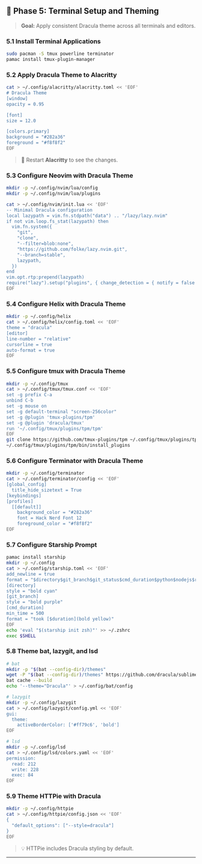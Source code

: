 ## 🧛 Phase 5: Terminal Setup and Theming
> **Goal:** Apply consistent Dracula theme across all terminals and editors.

### 5.1 Install Terminal Applications
```bash
sudo pacman -S tmux powerline terminator
pamac install tmux-plugin-manager
```

### 5.2 Apply Dracula Theme to Alacritty
```bash
cat > ~/.config/alacritty/alacritty.toml << 'EOF'
# Dracula Theme
[window]
opacity = 0.95

[font]
size = 12.0

[colors.primary]
background = "#282a36"
foreground = "#f8f8f2"
EOF
```
> 🎨 Restart **Alacritty** to see the changes.

### 5.3 Configure Neovim with Dracula Theme
```bash
mkdir -p ~/.config/nvim/lua/config
mkdir -p ~/.config/nvim/lua/plugins

cat > ~/.config/nvim/init.lua << 'EOF'
-- Minimal Dracula configuration
local lazypath = vim.fn.stdpath("data") .. "/lazy/lazy.nvim"
if not vim.loop.fs_stat(lazypath) then
  vim.fn.system({
    "git",
    "clone",
    "--filter=blob:none",
    "https://github.com/folke/lazy.nvim.git",
    "--branch=stable",
    lazypath,
  })
end
vim.opt.rtp:prepend(lazypath)
require("lazy").setup("plugins", { change_detection = { notify = false } })
EOF
```

### 5.4 Configure Helix with Dracula Theme
```bash
mkdir -p ~/.config/helix
cat > ~/.config/helix/config.toml << 'EOF'
theme = "dracula"
[editor]
line-number = "relative"
cursorline = true
auto-format = true
EOF
```

### 5.5 Configure tmux with Dracula Theme
```bash
mkdir -p ~/.config/tmux
cat > ~/.config/tmux/tmux.conf << 'EOF'
set -g prefix C-a
unbind C-b
set -g mouse on
set -g default-terminal "screen-256color"
set -g @plugin 'tmux-plugins/tpm'
set -g @plugin 'dracula/tmux'
run '~/.config/tmux/plugins/tpm/tpm'
EOF
git clone https://github.com/tmux-plugins/tpm ~/.config/tmux/plugins/tpm
~/.config/tmux/plugins/tpm/bin/install_plugins
```

### 5.6 Configure Terminator with Dracula Theme
```bash
mkdir -p ~/.config/terminator
cat > ~/.config/terminator/config << 'EOF'
[global_config]
  title_hide_sizetext = True
[keybindings]
[profiles]
  [[default]]
    background_color = "#282a36"
    font = Hack Nerd Font 12
    foreground_color = "#f8f8f2"
EOF
```

### 5.7 Configure Starship Prompt
```bash
pamac install starship
mkdir -p ~/.config
cat > ~/.config/starship.toml << 'EOF'
add_newline = true
format = "$directory$git_branch$git_status$cmd_duration$python$nodejs$rust"
[directory]
style = "bold cyan"
[git_branch]
style = "bold purple"
[cmd_duration]
min_time = 500
format = "took [$duration](bold yellow)"
EOF
echo 'eval "$(starship init zsh)"' >> ~/.zshrc
exec $SHELL
```

### 5.8 Theme bat, lazygit, and lsd
```bash
# bat
mkdir -p "$(bat --config-dir)/themes"
wget -P "$(bat --config-dir)/themes" https://github.com/dracula/sublime/raw/master/Dracula.tmTheme
bat cache --build
echo '--theme="Dracula"' > ~/.config/bat/config

# lazygit
mkdir -p ~/.config/lazygit
cat > ~/.config/lazygit/config.yml << 'EOF'
gui:
  theme:
    activeBorderColor: ['#ff79c6', 'bold']
EOF

# lsd
mkdir -p ~/.config/lsd
cat > ~/.config/lsd/colors.yaml << 'EOF'
permission:
  read: 212
  write: 228
  exec: 84
EOF
```

### 5.9 Theme HTTPie with Dracula
```bash
mkdir -p ~/.config/httpie
cat > ~/.config/httpie/config.json << 'EOF'
{
  "default_options": ["--style=dracula"]
}
EOF
```
> 💡 HTTPie includes Dracula styling by default.

---

